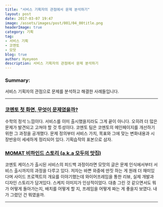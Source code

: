 ```yaml
---
title: "서비스 기획자의 관점에서 문제 분석하기"
layout: post
date: 2017-03-07 19:47
image: /assets/images/post/001/04_00title.png
headerImage: true
category: 기획
tag:
- 서비스 기획
- 코멘토
- 모맛
blog: true
author: Hyeyeon
description: 서비스 기획자의 관점에서 문제 분석하기
---
```


### Summary:

서비스 기획자의 관점으로 문제를 분석하고 해결한 사례들입니다.

---

### [코멘토 첫 화면, 무엇이 문제였을까?](https://brunch.co.kr/@comento/38)

수학의 정석 느낌이다. 서비스를 이미 출시했을지라도 그게 끝이 아니다. 오히려 더 많은 문제가 발견되고 고쳐야 할 것 투성이다. 코멘토 팀은 코멘토의 메인페이지를 개선하기 위한 그 과정을 공개했다. 문제 정의부터 서비스 가치, 목표와 그에 맞는 변화내용과 시장반응이 세세하게 정리되어 있다. 기획습작의 표본으로 삼자.

### [MOMAT 비하인드 스토리 (a.k.a 모두의 맛집)](https://medium.com/@kimtoma/momat-%EB%B9%84%ED%95%98%EC%9D%B8%EB%93%9C-%EC%8A%A4%ED%86%A0%EB%A6%AC-a-k-a-%EB%AA%A8%EB%91%90%EC%9D%98-%EB%A7%9B%EC%A7%91-9b2bb390ed16#.p9g0z7wk3)

코멘토 케이스가 출시된 서비스의 피드백 과정이라면 모맛의 글은 문제 인식에서부터 서비스 출시까지의 과정을 다루고 있다. 저자는 바쁜 와중에 딴짓 하는 게 원래 더 재미있다며 사이드 프로젝트의 개요를 이야기했는데 와이어프레임을 통한 리뷰, 실제 개발과 디자인 스토리가 담겨있다. 스케치 이미지가 인상적이었다. 대충 그린 것 같으면서도 뭐가 어떻게 돌아가는지, 배치를 어떻게 할 지, 프레임을 어떻게 짜는 게 좋을지 보였다. 내가 그렸던 건 뭐였을까.

---
